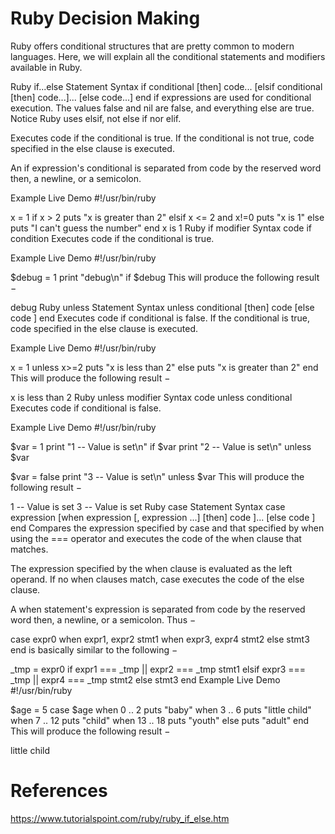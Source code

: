 # Ruby Decision Making

Ruby offers conditional structures that are pretty common to modern languages. Here, we will explain all the conditional statements and modifiers available in Ruby.

Ruby if...else Statement
Syntax
if conditional [then]
   code...
[elsif conditional [then]
   code...]...
[else
   code...]
end
if expressions are used for conditional execution. The values false and nil are false, and everything else are true. Notice Ruby uses elsif, not else if nor elif.

Executes code if the conditional is true. If the conditional is not true, code specified in the else clause is executed.

An if expression's conditional is separated from code by the reserved word then, a newline, or a semicolon.

Example
Live Demo
#!/usr/bin/ruby

x = 1
if x > 2
   puts "x is greater than 2"
elsif x <= 2 and x!=0
   puts "x is 1"
else
   puts "I can't guess the number"
end
x is 1
Ruby if modifier
Syntax
code if condition
Executes code if the conditional is true.

Example
Live Demo
#!/usr/bin/ruby

$debug = 1
print "debug\n" if $debug
This will produce the following result −

debug
Ruby unless Statement
Syntax
unless conditional [then]
   code
[else
   code ]
end
Executes code if conditional is false. If the conditional is true, code specified in the else clause is executed.

Example
Live Demo
#!/usr/bin/ruby

x = 1
unless x>=2
   puts "x is less than 2"
 else
   puts "x is greater than 2"
end
This will produce the following result −

x is less than 2
Ruby unless modifier
Syntax
code unless conditional
Executes code if conditional is false.

Example
Live Demo
#!/usr/bin/ruby

$var =  1
print "1 -- Value is set\n" if $var
print "2 -- Value is set\n" unless $var

$var = false
print "3 -- Value is set\n" unless $var
This will produce the following result −

1 -- Value is set
3 -- Value is set
Ruby case Statement
Syntax
case expression
[when expression [, expression ...] [then]
   code ]...
[else
   code ]
end
Compares the expression specified by case and that specified by when using the === operator and executes the code of the when clause that matches.

The expression specified by the when clause is evaluated as the left operand. If no when clauses match, case executes the code of the else clause.

A when statement's expression is separated from code by the reserved word then, a newline, or a semicolon. Thus −

case expr0
when expr1, expr2
   stmt1
when expr3, expr4
   stmt2
else
   stmt3
end
is basically similar to the following −

_tmp = expr0
if expr1 === _tmp || expr2 === _tmp
   stmt1
elsif expr3 === _tmp || expr4 === _tmp
   stmt2
else
   stmt3
end
Example
Live Demo
#!/usr/bin/ruby

$age =  5
case $age
when 0 .. 2
   puts "baby"
when 3 .. 6
   puts "little child"
when 7 .. 12
   puts "child"
when 13 .. 18
   puts "youth"
else
   puts "adult"
end
This will produce the following result −

little child

# References
https://www.tutorialspoint.com/ruby/ruby_if_else.htm
